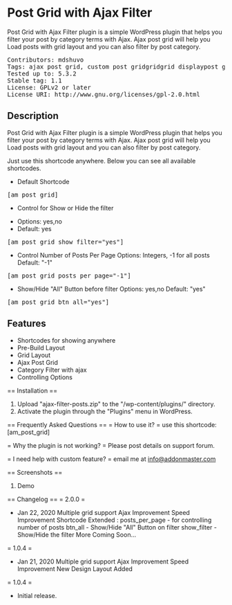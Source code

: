 # Post Grid with Ajax Filter
Post Grid with Ajax Filter plugin is a simple WordPress plugin that helps you filter your post by category terms with Ajax. Ajax post grid will help you Load posts with grid layout and you can also filter by post category.

<pre>
Contributors: mdshuvo
Tags: ajax post grid, custom post gridgridgrid displaypost gridpost type grid, wp post frid, ajax post filter, filter post ajax, ajaxify, mixitup, isotop, category filter, filter without reload, ajax filter, ajax plugin
Tested up to: 5.3.2
Stable tag: 1.1
License: GPLv2 or later
License URI: http://www.gnu.org/licenses/gpl-2.0.html
</pre>

## Description
Post Grid with Ajax Filter plugin is a simple WordPress plugin that helps you filter your post by category terms with Ajax. Ajax post grid will help you Load posts with grid layout and you can also filter by post category.

Just use this shortcode anywhere. Below you can see all available shortcodes.

* Default Shortcode
<pre>[am_post_grid]</pre>

* Control for Show or Hide the filter
- Options: yes,no 
- Default: yes
<pre>[am_post_grid show_filter="yes"]</pre>

* Control Number of Posts Per Page
Options: Integers, -1 for all posts 
Default: "-1"
<pre>[am_post_grid posts_per_page="-1"]</pre>

* Show/Hide "All" Button before filter
Options: yes,no 
Default: "yes"
<pre>[am_post_grid btn_all="yes"]</pre>



## Features
* Shortcodes for showing anywhere
* Pre-Build Layout
* Grid Layout
* Ajax Post Grid
* Category Filter with ajax
* Controlling Options

== Installation ==
1. Upload "ajax-filter-posts.zip\" to the "/wp-content/plugins/" directory.
2. Activate the plugin through the "Plugins" menu in WordPress.

== Frequently Asked Questions ==
= How to use it? =
use this shortcode: [am_post_grid]

= Why the plugin is not working? =
Please post details on support forum.

= I need help with custom feature? =
email me at info@addonmaster.com


== Screenshots ==
1. Demo

== Changelog ==
= 2.0.0 =
* Jan 22, 2020
Multiple grid support
Ajax Improvement
Speed Improvement
Shortcode Extended : 
	posts_per_page - for controlling number of posts 
	btn_all - Show/Hide "All" Button on filter
	show_filter - Show/Hide the filter
More Coming Soon...

= 1.0.4 =
* Jan 21, 2020
Multiple grid support
Ajax Improvement
Speed Improvement
New Design Layout Added

= 1.0.4 =
* Initial release.
